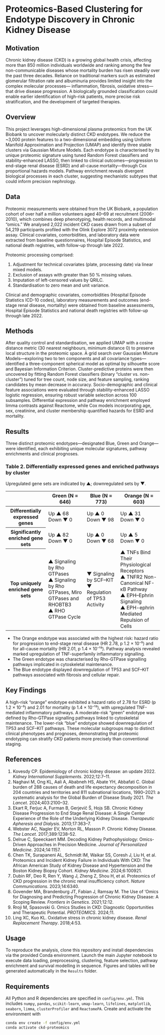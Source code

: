 # Proteomics-Based Clustering for Endotype Discovery in Chronic Kidney Disease

## Motivation

Chronic kidney disease (CKD) is a growing global health crisis, affecting more than 850 million individuals worldwide and ranking among the few non-communicable diseases whose mortality burden has risen steadily over the past three decades. Reliance on traditional markers such as estimated glomerular filtration rate and albuminuria provides limited insight into the complex molecular processes— inflammation, fibrosis, oxidative stress—that drive disease progression. A biologically grounded classification could enable earlier identification of high-risk patients, more precise risk stratification, and the development of targeted therapies.

## Overview

This project leverages high-dimensional plasma proteomics from the UK Biobank to uncover molecularly distinct CKD endotypes. We reduce the ~3,000 protein features to a two-dimensional embedding using Uniform Manifold Approximation and Projection (UMAP) and identify three stable clusters via Gaussian Mixture Models. Each endotype is characterised by its unique proteomic signature using tuned Random Forest classifiers and stability-enhanced LASSO, then linked to clinical outcomes—progression to end-stage renal disease (ESRD) and all-cause mortality—through Cox proportional hazards models. Pathway enrichment reveals divergent biological processes in each cluster, suggesting mechanistic subtypes that could inform precision nephrology.

## Data

Proteomic measurements were obtained from the UK Biobank, a population cohort of over half a million volunteers aged 40–69 at recruitment (2006–2010), which combines deep phenotyping, health records, and multimodal “omics.” We analysed 2,022 incident CKD cases drawn from a subset of 54,219 participants profiled with the Olink Explore 3072 proximity extension assay. Clinical covariates, comorbidities, and laboratory data were extracted from baseline questionnaires, Hospital Episode Statistics, and national death registries, with follow-up through late 2022. 

Proteomic processing comprised:  
1. Adjustment for technical covariates (plate, processing date) via linear mixed models.  
2. Exclusion of assays with greater than 50 % missing values.  
3. Imputation of left-censored values by QRILC.  
4. Standardisation to zero mean and unit variance.

Clinical and demographic covariates, comorbidities (Hospital Episode Statistics ICD-10 codes), laboratory measurements and outcomes (end-stage renal disease, mortality) were obtained from baseline assessments, Hospital Episode Statistics and national death registries with follow-up through late 2022.

## Methods

After quality control and standardisation, we applied UMAP with a cosine distance metric (30 nearest neighbours, minimum distance 0) to preserve local structure in the proteomic space. A grid search over Gaussian Mixture Models—exploring two to ten components and all covariance types—identified a three-component spherical model as optimal by silhouette score and Bayesian Information Criterion. Cluster-predictive proteins were then uncovered by fitting Random Forest classifiers (binary “cluster vs. non-cluster”) tuned for tree count, node size, and feature sampling, ranking candidates by mean decrease in accuracy. Socio-demographic and clinical feature associations were evaluated through stability-enhanced LASSO logistic regression, ensuring robust variable selection across 100 subsamples. Differential expression and pathway enrichment employed limma contrasts against Reactome, while Cox models incorporating age, sex, creatinine, and cluster membership quantified hazards for ESRD and mortality.

## Results
Three distinct proteomic endotypes—designated Blue, Green and Orange—were identified, each exhibiting unique molecular signatures, pathway enrichments and clinical prognoses.

### Table 2. Differentially expressed genes and enriched pathways by cluster  
Upregulated gene sets are indicated by ▲; downregulated sets by ▼.

<table>
  <thead>
    <tr>
      <th></th>
      <th>Green (N = 646)</th>
      <th>Blue (N = 773)</th>
      <th>Orange (N = 603)</th>
    </tr>
  </thead>
  <tbody>
    <tr>
      <th>Differentially expressed genes</th>
      <td>Up ▲ 68<br>Down ▼ 0</td>
      <td>Up ▲ 0<br>Down ▼ 98</td>
      <td>Up ▲ 31<br>Down ▼ 0</td>
    </tr>
    <tr>
      <th>Significantly enriched gene sets</th>
      <td>Up ▲ 82<br>Down ▼ 0</td>
      <td>Up ▲ 0<br>Down ▼ 68</td>
      <td>Up ▲ 5<br>Down ▼ 0</td>
    </tr>
    <tr>
      <th>Top uniquely enriched gene sets</th>
      <td>
        ▲ Signaling by Rho GTPases<br>
        ▲ Signaling by Rho GTPases, Miro GTPases and RHOBTB3<br>
        ▲ RHO GTPase Cycle
      </td>
      <td>
        ▼ Signaling by SCF–KIT<br>
        ▼ Regulation of TP53 Activity
      </td>
      <td>
        ▲ TNFs Bind Their Physiological Receptors<br>
        ▲ TNFR2 Non-Canonical NF-κB Pathway<br>
        ▲ EPH–Ephrin Signaling<br>
        ▲ EPH-ephrin Mediated Repulsion of Cells
      </td>
    </tr>
  </tbody>
</table>

- The Orange endotype was associated with the highest risk: hazard ratio for progression to end-stage renal disease (HR 2.78, p 1.2 × 10⁻⁵) and for all-cause mortality (HR 2.01, p 1.4 × 10⁻¹³). Pathway analysis revealed marked upregulation of TNF-superfamily inflammatory signalling.
- The Green endotype was characterised by Rho-GTPase signalling pathways implicated in cytoskeletal maintenance.
- The Blue endotype displayed downregulation of TP53 and SCF–KIT pathways associated with fibrosis and cellular repair.

## Key Findings

A high-risk “orange” endotype exhibited a hazard ratio of 2.78 for ESRD (p 1.2 × 10⁻⁵) and 2.01 for mortality (p 1.4 × 10⁻¹³), with upregulated TNF-mediated inflammatory pathways. A moderate-risk “green” endotype was defined by Rho-GTPase signalling pathways linked to cytoskeletal maintenance. The lower-risk “blue” endotype showed downregulation of TP53 and SCF–KIT pathways. These molecular subgroups map to distinct clinical phenotypes and prognoses, demonstrating that proteomic endotyping can stratify CKD patients more precisely than conventional staging.


## References
1. Kovesdy CP. Epidemiology of chronic kidney disease: an update 2022. *Kidney International Supplements*. 2022;12:7–11.  
2. Naghavi M, Ong KL, Aali A, Ababneh HS, Abate YH, Abbafati C. Global burden of 288 causes of death and life expectancy decomposition in 204 countries and territories and 811 subnational locations, 1990–2021: a systematic analysis for the Global Burden of Disease Study 2021. *The Lancet*. 2024;403:2100–32.  
3. Ekart R, Ferjuc A, Furman B, Gerjevič Š, Hojs SB. Chronic Kidney Disease Progression to End Stage Renal Disease: A Single Center Experience of the Role of the Underlying Kidney Disease. *Therapeutic Apheresis and Dialysis*. 2013;17:363–7.  
4. Webster AC, Nagler EV, Morton RL, Masson P. Chronic Kidney Disease. *The Lancet*. 2017;389:1238–52.  
5. Delrue C, Speeckaert MM. Decoding Kidney Pathophysiology: Omics-Driven Approaches in Precision Medicine. *Journal of Personalized Medicine*. 2024;14:1157.  
6. Chen TK, Surapaneni AL, Schmidt IM, Waikar SS, Coresh J, Liu H, et al. Proteomics and Incident Kidney Failure in Individuals With CKD: The African American Study of Kidney Disease and Hypertension and the Boston Kidney Biopsy Cohort. *Kidney Medicine*. 2024;6:100921.  
7. Dubin RF, Deo R, Ren Y, Wang J, Zheng Z, Shou H, et al. Proteomics of CKD progression in the chronic renal insufficiency cohort. *Nature Communications*. 2023;14:6340.  
8. Govender MA, Brandenburg JT, Fabian J, Ramsay M. The Use of ‘Omics for Diagnosing and Predicting Progression of Chronic Kidney Disease: A Scoping Review. *Frontiers in Genetics*. 2021;12:12. 
9. Rroji M, Spasovski G. Omics Studies in CKD: Diagnostic Opportunities and Therapeutic Potential. *PROTEOMICS*. 2024;11.  
10. Ling XC, Kuo KL. Oxidative stress in chronic kidney disease. *Renal Replacement Therapy*. 2018;4:53.  

## Usage

To reproduce the analysis, clone this repository and install dependencies via the provided Conda environment. Launch the main Jupyter notebook to execute data loading, preprocessing, clustering, feature selection, pathway enrichment and survival modelling in sequence. Figures and tables will be generated automatically in the `Results` folder.

## Requirements

All Python and R dependencies are specified in `config/env.yml`. This includes `numpy`, `pandas`, `scikit-learn`, `umap-learn`, `lifelines`, `matplotlib`, `seaborn`, `limma`, `clusterProfiler` and `ReactomePA`. Create and activate the environment with  
```bash
conda env create -f config/env.yml  
conda activate ckd-proteomics


